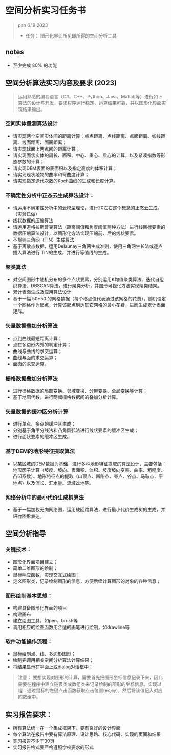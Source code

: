 # 空间分析实习任务书
> pan 6.19 2023
> - 任务： 图形化界面所见即所得的空间分析工具

## notes
- 至少完成 80% 的功能

## 空间分析算法实习内容及要求 (2023)
> 运用熟悉的编程语言（C#、C++、Python、Java、Matlab等）进行如下算法的设计与开发，要求程序运行稳定、运算结果可靠，并以图形化界面实现结果输出。

### 空间实体量测算法设计
- 请实现两个空间实体间的距离计算：点点距离、点线距离、点面距离、线线距离、线面距离、面面距离；
- 请实现球面上两点间的距离计算；
- 请实现面状实体的周长、面积、中心、重心、质心的计算，以及紧凑指数等形态参数的计算；
- 请实现DEM表面的表面积以及指定高度的体积计算；
- 请实现现状地物的曲率和弯曲度计算；
- 请实现指定迭代次数的Koch曲线的生成和长度计算。
### 不确定性分析中正态云生成算法设计：
- 请运用不确定性分析中的云模型理论，进行20左右这个概念的正态云生成。（实验已做）
- 线状数据的压缩算法
- 请运用道格拉斯普克算法（距离阈值和角度阈值两种方法）进行线目标要素的数据压缩算法设计，以图形化方法实现压缩前、后的线状要素。
- 不规则三角网（TIN）生成算法
- 基于离散点数据，运用Delaunay三角网生成准则，使用三角网生长法或逐点插入算法进行 TIN的生成，并进行等值线的生成。
### 聚类算法
- 对空间图形中随机分布的多个点状要素，分别运用K均值聚类算法、迭代自组织算法、DBSCAN算法，进行聚类分析，并图形可视化方法实现聚类结果。
- 累计表面生成及应用算法设计
- 基于一幅 50*50 的网格数据（每个格点值代表通过该网格的花费），随机设定一个网格作为起点，计算该起点到达其它网格的最小花费，进而生成累计表面矩阵。
### 矢量数据叠加分析算法
- 点到曲线最短距离计算；
- 点在多边形内外的判定计算；
- 曲线与曲线的求交运算；
- 曲线与面的求交运算；
- 面面的求交运算。
### 栅格数据叠加分析算法
- 进行栅格数据的局部变换、邻域变换、分带变换、全局变换等计算；
- 基于地图代数，进行两幅栅格数据间的叠加分析计算。
### 矢量数据的缓冲区分析计算
- 进行单点、多点的缓冲区生成；
- 分别基于角平分线法和凸角圆弧法进行线状要素的缓冲区生成；
- 进行面状要素的缓冲区生成。
### 基于DEM的地形特征提取算法
- 以某区域的DEM数据为基础，进行多种地形特征提取的算法设计，主要包括：地形因子计算（坡度、坡向、表面积、体积、坡度坡向变率、曲率、粗糙度、凸凹系数）、地形特征点的提取（山顶点、凹陷点、脊点、谷点、马鞍点、平地点）以及流长、汇水量、流域盆地等。
### 网络分析中的最小代价生成树算法
- 基于一幅加权无向网络图，运用破回路算法，进行最小代价生成树的生成，并进行图形表达。

## 空间分析指导
### 关键技术：
- 图形化界面项目建立；
- 简单二维图形的绘制；
- 鼠标响应函数，实现交互式绘图；
- 定义图形类，记录绘制图形的信息，方便后续计算图形的对象的各种信息；


### 图形绘制基本思想：
- 构建具备图形化界面的项目
- 构建画布
- 建立绘图工具，如pen，brush等
- 调用相应的绘图函数用合适的画笔进行绘制，如drawline等

### 软件功能操作流程：
- 鼠标绘制点、线、多边形图形；
- 绘制完调用相关空间分析算法计算结果；
- 将结果显示在平面上或dialog对话框中；

> 注意： 要想实现对图形的计算，需要首先把图形坐标信息记录下来，因此需要在程序中建立链表类或数组类来记录绘制的图形的坐标信息。实现过程：通过鼠标的左键点击函数获取点击位置(ex,ey)，然后将该值记入对应的数组中。

## 实习报告要求：
- 所有算法统一在一个集成框架下，要有良好的设计界面
- 每个算法在报告中要有算法原理、设计思路、核心代码、实现的页面和结果
- 实习报告不少于30页
- 实习报告格式要严格遵照学校要求的形式
